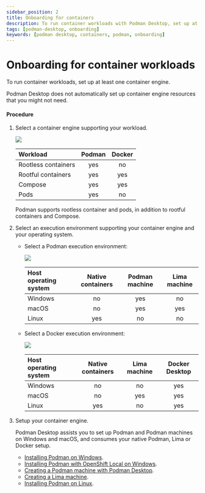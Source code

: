 ```yaml
---
sidebar_position: 2
title: Onboarding for containers
description: To run container workloads with Podman Desktop, set up at least one container engine.
tags: [podman-desktop, onboarding]
keywords: [podman desktop, containers, podman, onboarding]
---
```


# Onboarding for container workloads

To run container workloads, set up at least one container engine.

Podman Desktop does not automatically set up container engine resources that you might not need.

#### Procedure

<!-- [![](https://mermaid.ink/img/pako:eNptU8GOmzAQ_RXLVcSFRgTCQjjuRnvKdqumaqWKi4OHxAr2INtkQ6P8ew0pCVnlAjPz3rx5hvGJFsiBZnQyOeWKEKGEzUgfEuJVuF3BASovIx6HTbP1_P-I3YGErrxhBu6rv5gWbFOB8a5CDqq1kEy3L1ih7vq-pJu4KJ-G1hvjJxztjVUUxYhioEDF72XKdMajEceCtuKOwpNwVpaPZJ5Rc9A3ZhAEI1qJyr4yKaq2A99cZkBrZr0L49y93OM8meTKCgmVUNBFtgLyrjbINBdqS0rUxM2zzMGafKDeV8i4yVWu1lBBYUmLzQ24iGfkB6ITMubWa8ZQ2VQPkBeUNRoY0u94N4eNfIDa9navRMnUkC2x2IP-bHCHxhKswX2B7limNRbk0PJbKI4fVx-SFe_rIVkJ1RzHNhSBIxSNFegidRAalQRlB_43N-AAD053cdmJ70beV25tPtcuJyBLMHuLdTeb-lSClkxwt-z9Wua0X9ecZi5027DPqfuZjscai-tWFTSzugGfNjVnFpaCbTWTNCtZZVwVuLCo3y63p79EPq2ZotmJHmn2NYqmURKHcRyn82T2lPq0pVm0mE-DRZrE8zQN01kYn336F9GJzqZBsoiDMA2TNJ5HDuvV_vRgZ-P8D4qJKgA?type=png)](https://mermaid.live/edit#pako:eNptU8GOmzAQ_RXLVcSFRgTCQjjuRnvKdqumaqWKi4OHxAr2INtkQ6P8ew0pCVnlAjPz3rx5hvGJFsiBZnQyOeWKEKGEzUgfEuJVuF3BASovIx6HTbP1_P-I3YGErrxhBu6rv5gWbFOB8a5CDqq1kEy3L1ih7vq-pJu4KJ-G1hvjJxztjVUUxYhioEDF72XKdMajEceCtuKOwpNwVpaPZJ5Rc9A3ZhAEI1qJyr4yKaq2A99cZkBrZr0L49y93OM8meTKCgmVUNBFtgLyrjbINBdqS0rUxM2zzMGafKDeV8i4yVWu1lBBYUmLzQ24iGfkB6ITMubWa8ZQ2VQPkBeUNRoY0u94N4eNfIDa9navRMnUkC2x2IP-bHCHxhKswX2B7limNRbk0PJbKI4fVx-SFe_rIVkJ1RzHNhSBIxSNFegidRAalQRlB_43N-AAD053cdmJ70beV25tPtcuJyBLMHuLdTeb-lSClkxwt-z9Wua0X9ecZi5027DPqfuZjscai-tWFTSzugGfNjVnFpaCbTWTNCtZZVwVuLCo3y63p79EPq2ZotmJHmn2NYqmURKHcRyn82T2lPq0pVm0mE-DRZrE8zQN01kYn336F9GJzqZBsoiDMA2TNJ5HDuvV_vRgZ-P8D4qJKgA) -->

1. Select a container engine supporting your workload.

   [![](https://mermaid.ink/img/pako:eNp9kk2P0zAQhv-KZVTlEqp8NI3rI7vixEqIRRxQLm48CVZtT2Q7sKHqf8dJgLYI7cWemfeZ15Y9Z9qiBMrpZnNuLCHKqsDJEhKSaOw_wHfQCSeJhOPYJ-lvJXwDA3P5KDzcV78Ip8RRg0_-GkVpcMoINz2gRjf3vWHHqu32f1qvxGd4CVeqbdsbxEOLVt7bdCyX5Q0TwAV1h8i6yLvufzbv0ElwVzLLshusQxveC6P0NItPMfPgnAjJSlzmLS6XzaaxQRnQysIcBQ3kGTS0gQgSTwoiCo6A7eNO_DgMGK9oezLh6MgPdCeNQjb2E2Js9f7a49eTOPmI0gjb2BXqRv0Ks2aP2J7ANfYBzYAeXocaG-v_GMWQptSAM0LJOCDLVzZ0-eKG8hjGFzw1ND5A5MQY8HmyLeXBjZDScZAiwKMSvROG8k5oH6sgVUD3tE7cMngpHYSl_ExfKH9bltuyroqqqtiuzvcspRPl5WG3zQ6srnaMFSwvqktKfyJG03yb1YcqKyLM9ruiyPaL29dFnK9x-QUci-Rd?type=png)](https://mermaid.live/edit#pako:eNp9kk2P0zAQhv-KZVTlEqp8NI3rI7vixEqIRRxQLm48CVZtT2Q7sKHqf8dJgLYI7cWemfeZ15Y9Z9qiBMrpZnNuLCHKqsDJEhKSaOw_wHfQCSeJhOPYJ-lvJXwDA3P5KDzcV78Ip8RRg0_-GkVpcMoINz2gRjf3vWHHqu32f1qvxGd4CVeqbdsbxEOLVt7bdCyX5Q0TwAV1h8i6yLvufzbv0ElwVzLLshusQxveC6P0NItPMfPgnAjJSlzmLS6XzaaxQRnQysIcBQ3kGTS0gQgSTwoiCo6A7eNO_DgMGK9oezLh6MgPdCeNQjb2E2Js9f7a49eTOPmI0gjb2BXqRv0Ks2aP2J7ANfYBzYAeXocaG-v_GMWQptSAM0LJOCDLVzZ0-eKG8hjGFzw1ND5A5MQY8HmyLeXBjZDScZAiwKMSvROG8k5oH6sgVUD3tE7cMngpHYSl_ExfKH9bltuyroqqqtiuzvcspRPl5WG3zQ6srnaMFSwvqktKfyJG03yb1YcqKyLM9ruiyPaL29dFnK9x-QUci-Rd)

   | Workload            | Podman | Docker |
   | :------------------ | :----: | :----: |
   | Rootless containers |  yes   |   no   |
   | Rootful containers  |  yes   |  yes   |
   | Compose             |  yes   |  yes   |
   | Pods                |  yes   |   no   |

   Podman supports rootless container and pods, in addition to rootful containers and Compose.

2. Select an execution environment supporting your container engine and your operating system.

   - Select a Podman execution environment:

     [![](https://mermaid.ink/img/pako:eNp1kkuP2jAUhf-KdSuUTYryMjFeTquumLYSVUeqsjH2DWM1tpHjUCjiv9cJpYDU2STH93w-flyfQDqFwGE2OzWWEG114GSShCSd265wj13CSaJwM2yT9K8TXtHgWN6IHh-r34XXYtNhn_wLitbOayP88YPrnB_nvWMbKtvFdeqN-IaHcKOklHdIj9JZ9RjTslyVd0xAH_QDouoib9v_xTw5r9DfyCzL7rDW2fBJGN0dR_M5jnr0XoTkQpzHX_ycZ7PGBm2w0xZHFToka-xQBiLIV6eMsAQPKIegXVR2r72zBm1obGNftFXuV3-J5FfcCPk6pUXxZf2Weamu4rXdaitth8PV-iyC3iOJpw0iur4fV4QUDHojtIptnxrUwNS4BniU8V5-NhCPFTkxBLc-Wgk8-AFTGHZKBPyoxdYLA7wVXR-rqHRw_vnyjqbnlMJOWOAnOAB_X5bzsqYFpZRVdb5gKRyBl8tqni1ZTSvGCpYX9JzCb-diaD7P6iXNClbljC4qyuiU9mMyx22c_wDcSNa_?type=png)](https://mermaid.live/edit#pako:eNp1kkuP2jAUhf-KdSuUTYryMjFeTquumLYSVUeqsjH2DWM1tpHjUCjiv9cJpYDU2STH93w-flyfQDqFwGE2OzWWEG114GSShCSd265wj13CSaJwM2yT9K8TXtHgWN6IHh-r34XXYtNhn_wLitbOayP88YPrnB_nvWMbKtvFdeqN-IaHcKOklHdIj9JZ9RjTslyVd0xAH_QDouoib9v_xTw5r9DfyCzL7rDW2fBJGN0dR_M5jnr0XoTkQpzHX_ycZ7PGBm2w0xZHFToka-xQBiLIV6eMsAQPKIegXVR2r72zBm1obGNftFXuV3-J5FfcCPk6pUXxZf2Weamu4rXdaitth8PV-iyC3iOJpw0iur4fV4QUDHojtIptnxrUwNS4BniU8V5-NhCPFTkxBLc-Wgk8-AFTGHZKBPyoxdYLA7wVXR-rqHRw_vnyjqbnlMJOWOAnOAB_X5bzsqYFpZRVdb5gKRyBl8tqni1ZTSvGCpYX9JzCb-diaD7P6iXNClbljC4qyuiU9mMyx22c_wDcSNa_)

     | Host operating system | Native containers | Podman machine | Lima machine |
     | :-------------------- | :---------------: | :------------: | :----------: |
     | Windows               |        no         |      yes       |      no      |
     | macOS                 |        no         |      yes       |     yes      |
     | Linux                 |        yes        |       no       |      no      |

   - Select a Docker execution environment:

     [![](https://mermaid.ink/img/pako:eNp1ksuu2jAQhl_FcoWySVEumBgvW9QVp11QtVKVjbEnHAvHRs6EQhHvXiccCkinG3s8_ze_b3Omymuggk4m59oRYpxBQcaQkMT67QoOYBNBEg2bfpukbwq-QgtDeiM7eM7-kMHIjYUu-WcUpX0wrQynz976MNR94Bummvmt9E58hyPeKaXUA9KB8k4_2zQ81-UDgxDQPCG6KvKmec_mkw8awp3MsuwBa7zDL7I19jSIL3HVQQgSkytxGaY4XCaT2qFpwRoHQ4QWyBosKCSSLL3aQSBwBNWj8Y6AO5jgXQsOa1e7n8Zp_7u7WoobvoRuh35fu1aqb-ubuIoPRGLmddzo_YKVcf3xJn6VaA5A4m1Rxprw321oSlsIrTQ6tsL4aTUdP7OmIobxrXY1jVeNnOzRr09OUYGhh5T2ey0RlkZug2ypaKTtYha0QR9err01tlhK99JRcaZHKj6W5bSsWMEY47Mqn_OUnqgoF7NptuAVm3Fe8Lxgl5T-8T6a5tOsWrCs4GzG8oxzNh_dfo3icIzLX_az3Nw?type=png)](https://mermaid.live/edit#pako:eNp1ksuu2jAQhl_FcoWySVEumBgvW9QVp11QtVKVjbEnHAvHRs6EQhHvXiccCkinG3s8_ze_b3Omymuggk4m59oRYpxBQcaQkMT67QoOYBNBEg2bfpukbwq-QgtDeiM7eM7-kMHIjYUu-WcUpX0wrQynz976MNR94Bummvmt9E58hyPeKaXUA9KB8k4_2zQ81-UDgxDQPCG6KvKmec_mkw8awp3MsuwBa7zDL7I19jSIL3HVQQgSkytxGaY4XCaT2qFpwRoHQ4QWyBosKCSSLL3aQSBwBNWj8Y6AO5jgXQsOa1e7n8Zp_7u7WoobvoRuh35fu1aqb-ubuIoPRGLmddzo_YKVcf3xJn6VaA5A4m1Rxprw321oSlsIrTQ6tsL4aTUdP7OmIobxrXY1jVeNnOzRr09OUYGhh5T2ey0RlkZug2ypaKTtYha0QR9err01tlhK99JRcaZHKj6W5bSsWMEY47Mqn_OUnqgoF7NptuAVm3Fe8Lxgl5T-8T6a5tOsWrCs4GzG8oxzNh_dfo3icIzLX_az3Nw)

     | Host operating system | Native containers | Lima machine | Docker Desktop |
     | :-------------------- | :---------------: | :----------: | :------------: |
     | Windows               |        no         |      no      |      yes       |
     | macOS                 |        no         |     yes      |      yes       |
     | Linux                 |        yes        |      no      |      yes       |

3. Setup your container engine.

   Podman Desktop assists you to set up Podman and Podman machines on Windows and macOS, and consumes your native Podman, Lima or Docker setup.

   - [Installing Podman on Windows](/docs/onboarding/).
   - [Installing Podman with OpenShift Local on Windows](/docs/onboarding/installing-podman-with-openshift-local-on-windows).
   - [Creating a Podman machine with Podman Desktop](/docs/onboarding/creating-a-podman-machine-with-podman-desktop).
   - [Creating a Lima machine](/docs/onboarding/creating-a-lima-instance-with-podman-desktop).
   - [Installing Podman on Linux](https://podman.io/docs/installation#installing-on-linux).
